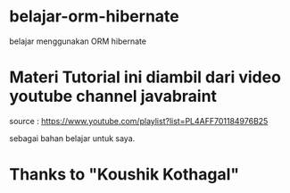 # belajar-orm-hibernate
belajar menggunakan ORM hibernate

# Materi Tutorial ini diambil dari video youtube channel javabraint

source : https://www.youtube.com/playlist?list=PL4AFF701184976B25

sebagai bahan belajar untuk saya.
# Thanks to "Koushik Kothagal"
